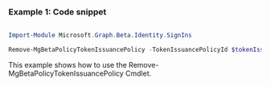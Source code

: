 ### Example 1: Code snippet

```powershell

Import-Module Microsoft.Graph.Beta.Identity.SignIns

Remove-MgBetaPolicyTokenIssuancePolicy -TokenIssuancePolicyId $tokenIssuancePolicyId

```
This example shows how to use the Remove-MgBetaPolicyTokenIssuancePolicy Cmdlet.

